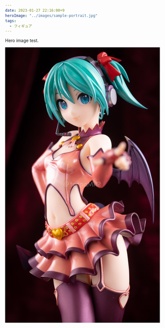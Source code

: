 ```yaml
---
date: 2023-01-27 22:16:00+9
heroImage: "../images/sample-portrait.jpg"
tags:
  - フィギュア
---
```


Hero image test.

![sample-portrait](../images/sample-portrait.jpg)
